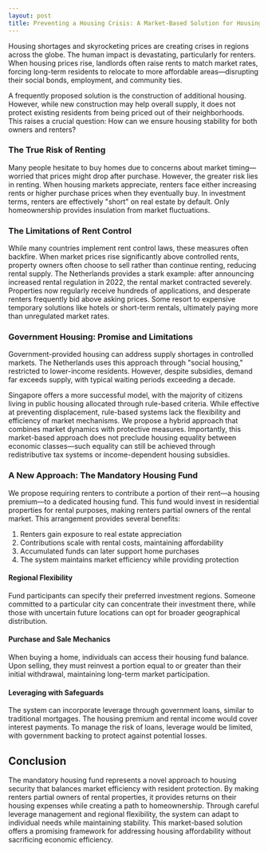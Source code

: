 ```yaml
---
layout: post
title: Preventing a Housing Crisis: A Market-Based Solution for Housing Security
---
```


Housing shortages and skyrocketing prices are creating crises in regions across the globe. The human impact is devastating, particularly for renters. When housing prices rise, landlords often raise rents to match market rates, forcing long-term residents to relocate to more affordable areas—disrupting their social bonds, employment, and community ties.

A frequently proposed solution is the construction of additional housing. However, while new construction may help overall supply, it does not protect existing residents from being priced out of their neighborhoods. This raises a crucial question: How can we ensure housing stability for both owners and renters?

### The True Risk of Renting
Many people hesitate to buy homes due to concerns about market timing—worried that prices might drop after purchase. However, the greater risk lies in renting. When housing markets appreciate, renters face either increasing rents or higher purchase prices when they eventually buy. In investment terms, renters are effectively "short" on real estate by default. Only homeownership provides insulation from market fluctuations.

### The Limitations of Rent Control
While many countries implement rent control laws, these measures often backfire. When market prices rise significantly above controlled rents, property owners often choose to sell rather than continue renting, reducing rental supply. The Netherlands provides a stark example: after announcing increased rental regulation in 2022, the rental market contracted severely. Properties now regularly receive hundreds of applications, and desperate renters frequently bid above asking prices. Some resort to expensive temporary solutions like hotels or short-term rentals, ultimately paying more than unregulated market rates.

### Government Housing: Promise and Limitations
Government-provided housing can address supply shortages in controlled markets. The Netherlands uses this approach through "social housing," restricted to lower-income residents. However, despite subsidies, demand far exceeds supply, with typical waiting periods exceeding a decade.

Singapore offers a more successful model, with the majority of citizens living in public housing allocated through rule-based criteria. While effective at preventing displacement, rule-based systems lack the flexibility and efficiency of market mechanisms. We propose a hybrid approach that combines market dynamics with protective measures. Importantly, this market-based approach does not preclude housing equality between economic classes—such equality can still be achieved through redistributive tax systems or income-dependent housing subsidies.

### A New Approach: The Mandatory Housing Fund
We propose requiring renters to contribute a portion of their rent—a housing premium—to a dedicated housing fund. This fund would invest in residential properties for rental purposes, making renters partial owners of the rental market. This arrangement provides several benefits:

1. Renters gain exposure to real estate appreciation
2. Contributions scale with rental costs, maintaining affordability
3. Accumulated funds can later support home purchases
4. The system maintains market efficiency while providing protection

#### Regional Flexibility
Fund participants can specify their preferred investment regions. Someone committed to a particular city can concentrate their investment there, while those with uncertain future locations can opt for broader geographical distribution.

#### Purchase and Sale Mechanics
When buying a home, individuals can access their housing fund balance. Upon selling, they must reinvest a portion equal to or greater than their initial withdrawal, maintaining long-term market participation.

#### Leveraging with Safeguards
The system can incorporate leverage through government loans, similar to traditional mortgages. The housing premium and rental income would cover interest payments. To manage the risk of loans, leverage would be limited, with government backing to protect against potential losses.

## Conclusion

The mandatory housing fund represents a novel approach to housing security that balances market efficiency with resident protection. By making renters partial owners of rental properties, it provides returns on their housing expenses while creating a path to homeownership. Through careful leverage management and regional flexibility, the system can adapt to individual needs while maintaining stability. This market-based solution offers a promising framework for addressing housing affordability without sacrificing economic efficiency.